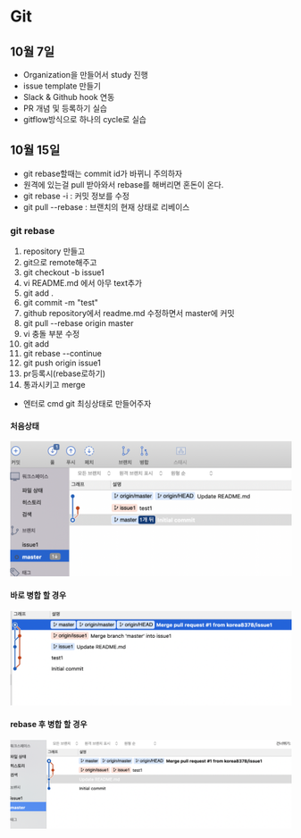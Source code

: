 # Git

## 10월 7일

* Organization을 만들어서 study 진행
* issue template 만들기
* Slack & Github hook 연동
* PR 개념 및 등록하기 실습
* gitflow방식으로 하나의 cycle로 실습

## 10월 15일

* git rebase할때는 commit id가 바뀌니 주의하자
* 원격에 있는걸 pull 받아와서 rebase를 해버리면 혼돈이 온다.
* git rebase -i : 커밋 정보를 수정
* git pull --rebase : 브랜치의 현재 상태로 리베이스

### git rebase
1. repository 만들고
2. git으로 remote해주고
3. git checkout -b issue1
4. vi README.md 에서 아무 text추가
5. git add .
6. git commit -m "test"
7. github repository에서 readme.md 수정하면서 master에 커밋
8. git pull --rebase origin master
9. vi 충돌 부분 수정
10. git add
11. git rebase --continue
12. git push origin issue1
13. pr등록시(rebase로하기)
14. 통과시키고 merge

* 엔터로 cmd git 최싱상태로 만들어주자

#### 처음상태
![After](/Git/img/After.png)

#### 바로 병합 할 경우
![Merge](/Git/img/merge.png)

#### rebase 후 병합 할 경우
![Rebase-before](/Git/img/Rebase-before.png)